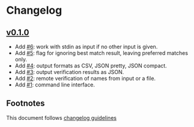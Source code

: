 # Changelog

## [v0.1.0]

- Add [#6]: work with stdin as input if no other input is given.
- Add [#5]: flag for ignoring best match result, leaving preferred matches only.
- Add [#4]: output formats as CSV, JSON pretty, JSON compact.
- Add [#3]: output verification results as JSON.
- Add [#2]: remote verification of names from input or a file.
- Add [#1]: command line interface.

## Footnotes

This document follows [changelog guidelines]

[v0.1.1]: https://gitlab.com/gogna/gnverify/compare/v0.1.0...v0.1.1
[v0.1.0]: https://gitlab.com/gogna/gnverify/tree/v0.1.0

[#12]: https://gitlab.com/gogna/gnverify/issues/12
[#11]: https://gitlab.com/gogna/gnverify/issues/11
[#10]: https://gitlab.com/gogna/gnverify/issues/10
[#9]: https://gitlab.com/gogna/gnverify/issues/9
[#8]: https://gitlab.com/gogna/gnverify/issues/8
[#7]: https://gitlab.com/gogna/gnverify/issues/7
[#6]: https://gitlab.com/gogna/gnverify/issues/6
[#5]: https://gitlab.com/gogna/gnverify/issues/5
[#4]: https://gitlab.com/gogna/gnverify/issues/4
[#3]: https://gitlab.com/gogna/gnverify/issues/3
[#2]: https://gitlab.com/gogna/gnverify/issues/2
[#1]: https://gitlab.com/gogna/gnverify/issues/1

[changelog guidelines]: https://gitlab.com/olivierlacan/keep-a-changelog
